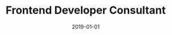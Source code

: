 ---
title: "Frontend Developer Consultant"
company: "EventForce Retail"
date: 2019-01-01
highlights: [
  'Developed Progressive Web Application (PWA) using React.',
  'Created GeoFence for the app in collaboration with backend developer.',
  'Covered application with unit tests (Jest) and E2E tests (Cypress).',
  'Created UI library based on Material UI.',
  'Documented React components with Storybook.',
  'Build CI/CD pipeline with Github Actions.'
]
skills: ['React', 'Redux', 'PWA', 'Jest', 'Storybook', 'Cypress', 'CI/CD', 'GraphQL', 'Syncfusion']
---